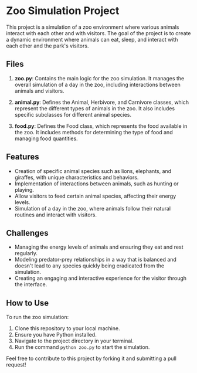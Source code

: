 # Zoo Simulation Project

This project is a simulation of a zoo environment where various animals interact with each other and with visitors. The goal of the project is to create a dynamic environment where animals can eat, 
sleep, and interact with each other and the park's visitors.

## Files

1. **zoo.py**: Contains the main logic for the zoo simulation. It manages the overall simulation of a day in the zoo, including interactions between animals and visitors.

2. **animal.py**: Defines the Animal, Herbivore, and Carnivore classes, which represent the different types of animals in the zoo. It also includes specific subclasses for different animal species.

3. **food.py**: Defines the Food class, which represents the food available in the zoo. It includes methods for determining the type of food and managing food quantities.

## Features
- Creation of specific animal species such as lions, elephants, and giraffes, with unique characteristics and behaviors.
- Implementation of interactions between animals, such as hunting or playing.
- Allow visitors to feed certain animal species, affecting their energy levels.
- Simulation of a day in the zoo, where animals follow their natural routines and interact with visitors.

## Challenges
- Managing the energy levels of animals and ensuring they eat and rest regularly.
- Modeling predator-prey relationships in a way that is balanced and doesn't lead to any species quickly being eradicated from the simulation.
- Creating an engaging and interactive experience for the visitor through the interface.

## How to Use
To run the zoo simulation:

1. Clone this repository to your local machine.
2. Ensure you have Python installed.
3. Navigate to the project directory in your terminal.
4. Run the command `python zoo.py` to start the simulation.

Feel free to contribute to this project by forking it and submitting a pull request!

